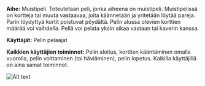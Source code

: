 **Aihe:** Muistipeli. Toteutetaan peli, jonka aiheena on muistipeli.
Muistipelissä on kortteja tai muuta vastaavaa, joita käännetään ja 
yritetään löytää pareja. Parin löydyttyä kortit poistuvat pöydältä. 
Pelin alussa olevien korttien määrää voi vaihdella.
Peliä voi pelata yksin aikaa vastaan tai kaverin kanssa.

**Käyttäjät:** Pelin pelaajat

**Kaikkien käyttäjien toiminnot:** Pelin aloitus, korttien kääntäminen omalla
vuorolla, pelin voittaminen (tai häviäminen), pelin lopetus. Kaikilla 
käyttäjillä on aina samat toiminnot.

![Alt text](/dokumentaatio/EnsimmäinenLuokkakaavio.jpg)



